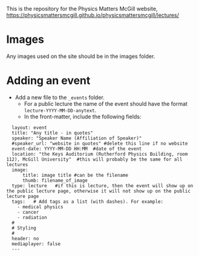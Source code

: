This is the repository for the Physics Matters McGill website, https://physicsmattersmcgill.github.io/physicsmattersmcgill/lectures/

# Images  
Any images used on the site should be in the images folder.

# Adding an event
- Add a new file to the `_events` folder.
  - For a public lecture the name of the event should have the format `lecture-YYYY-MM-DD-anytext`.
  - In the front-matter, include the following fields:
```  ---
  layout: event
  title: "Any title - in quotes"
  speaker: "Speaker Name (Affiliation of Speaker)"
  #speaker_url: "website in quotes" #delete this line if no website
  event-date: YYYY-MM-DD HH:MM  #date of the event
  location: "the Keys Auditorium (Rutherford Physics Building, room 112), McGill University"  #this will probably be the same for all lectures
  image:
      title: image title #can be the filename
      thumb: filename_of_image
  type: lecture   #if this is lecture, then the event will show up on the public lecture page, otherwise it will not show up on the public lecture page
  tags:   # Add tags as a list (with dashes). For example:
    - medical physics
    - cancer
    - radiation
  #
  # Styling
  #
  header: no
  mediaplayer: false
  ---
